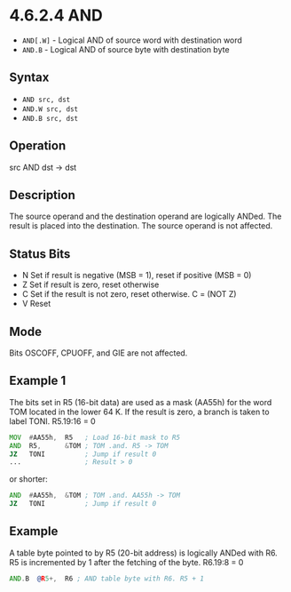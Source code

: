 # 4.6.2.4 AND

- `AND[.W]` - Logical AND of source word with destination word
- `AND.B` - Logical AND of source byte with destination byte

## Syntax

- `AND src, dst`
- `AND.W src, dst`
- `AND.B src, dst`

## Operation 

src AND dst → dst

## Description 

The source operand and the destination operand are logically ANDed. The result is placed into the destination. The source operand is not affected.

## Status Bits 

- N Set if result is negative (MSB = 1), reset if positive (MSB = 0)
- Z Set if result is zero, reset otherwise
- C Set if the result is not zero, reset otherwise. C = (NOT Z)
- V Reset

## Mode 

Bits OSCOFF, CPUOFF, and GIE are not affected.

## Example 1

The bits set in R5 (16-bit data) are used as a mask (AA55h) for the word TOM located in the lower 64 K. If the result is zero, a branch is taken to label TONI. R5.19:16 = 0

```asm
MOV  #AA55h,  R5   ; Load 16-bit mask to R5
AND  R5,      &TOM ; TOM .and. R5 -> TOM
JZ   TONI          ; Jump if result 0
...                ; Result > 0
```

or shorter:

```asm
AND  #AA55h,  &TOM ; TOM .and. AA55h -> TOM
JZ   TONI          ; Jump if result 0
```

## Example 

A table byte pointed to by R5 (20-bit address) is logically ANDed with R6. R5 is incremented by 1 after the fetching of the byte. R6.19:8 = 0

```asm
AND.B  @R5+,  R6 ; AND table byte with R6. R5 + 1
```
